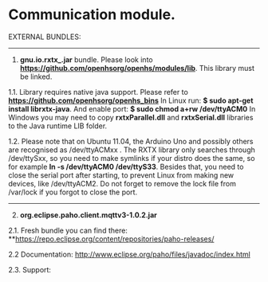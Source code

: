 # Communication module.

EXTERNAL BUNDLES:

---

1. **gnu.io.rxtx_<version>.jar** bundle. Please look into **https://github.com/openhsorg/openhs/modules/lib**. This library must be linked.

1.1. Library requires native java support. Please refer to **https://github.com/openhsorg/openhs_bins**
In Linux run: **$ sudo apt-get install librxtx-java**. And enable port: **$ sudo chmod a+rw /dev/ttyACM0**
In Windows you may need to copy **rxtxParallel.dll** and **rxtxSerial.dll** libraries to the Java runtime LIB folder.

1.2. Please note that on Ubuntu 11.04, the Arduino Uno and possibly others are recognised as /dev/ttyACMxx . The RXTX library only searches through /dev/ttySxx, so you need to make symlinks if your distro does the same, so for example **ln -s /dev/ttyACM0 /dev/ttyS33**.
Besides that, you need to close the serial port after starting, to prevent Linux from making new devices, like /dev/ttyACM2. Do not forget to remove the lock file from /var/lock if you forgot to close the port.

---

2. **org.eclipse.paho.client.mqttv3-1.0.2.jar**

2.1. Fresh bundle you can find there: **https://repo.eclipse.org/content/repositories/paho-releases/

2.2  Documentation: http://www.eclipse.org/paho/files/javadoc/index.html

2.3. Support:


